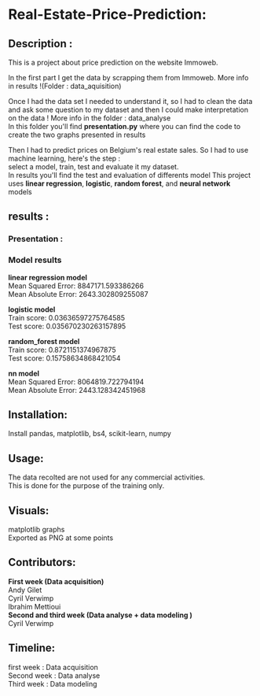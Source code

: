 # Real-Estate-Price-Prediction:

## Description : 

This is a project about price prediction on the website Immoweb.<br>

In the first part I get the data by scrapping them from Immoweb. More info in results !(Folder : data_aquisition)<br>

Once I had the data set I needed to understand it, so I had to clean the data and ask some question to my dataset and then I could make interpretation on the data ! More info in the folder : data_analyse <br>
In this folder you'll find **presentation.py** where you can find the code to create the two graphs presented in results <br>

Then I had to predict prices on Belgium's real estate sales. So I had to use machine learning, here's the step : <br>
select a model, train, test and evaluate it my dataset.<br>
In results you'll find the test and evaluation of differents model
This project uses **linear regression**, **logistic**, **random forest**, and **neural network** models     
## results : 
### Presentation : 
### Model results
**linear regression model** <br>
Mean Squared Error:  8847171.593386266 <br>
Mean Absolute Error:  2643.302809255087
                
**logistic model** <br>
Train score:  0.03636597275764585 <br>
Test score:  0.035670230263157895 

**random_forest model** <br>
Train score:  0.8721151374967875 <br>
Test score:  0.15758634868421054 

**nn model** <br>
Mean Squared Error:  8064819.722794194 <br>
Mean Absolute Error:  2443.128342451968

## Installation:

Install pandas, matplotlib, bs4, scikit-learn, numpy

## Usage:

The data recolted are not used for any commercial activities. <br>
This is done for the purpose of the training only.

## Visuals:

matplotlib graphs <br>
Exported as PNG at some points

## Contributors:
**First week (Data acquisition)** <br>
Andy Gilet <br>
Cyril Verwimp <br>
Ibrahim Mettioui <br>
**Second and third week (Data analyse + data modeling )** <br>
Cyril Verwimp
## Timeline:
first week : Data acquisition <br>
Second week : Data analyse <br>
Third week : Data modeling <br>

